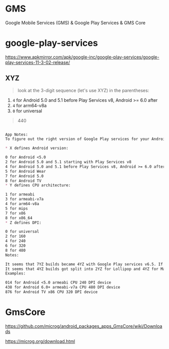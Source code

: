 # GMS

Google Mobile Services (GMS) &amp; Google Play Services &amp; GMS Core

# google-play-services


https://www.apkmirror.com/apk/google-inc/google-play-services/google-play-services-11-3-02-release/

## XYZ

> look at the 3-digit sequence (let's use XYZ) in the parentheses:

1. `4` for Android 5.0 and 5.1 before Play Services v8, Android >= 6.0 after
2. `4` for arm64-v8a
3. `0` for universal

> 440


```md
    
App Notes:
To figure out the right version of Google Play services for your Android device, download Play Services info or go to Settings -> Apps -> Google Play services, and look at the 3-digit sequence (let's use XYZ) in the parentheses:

* X defines Android version:

0 for Android <5.0
2 for Android 5.0 and 5.1 starting with Play Services v8
4 for Android 5.0 and 5.1 before Play Services v8, Android >= 6.0 after
5 for Android Wear
7 for Android 5.0
8 for Android TV
* Y defines CPU architecture:

1 for armeabi
3 for armeabi-v7a
4 for arm64-v8a
5 for mips
7 for x86
8 for x86_64
* Z defines DPI:

0 for universal
2 for 160
4 for 240
6 for 320
8 for 480
Notes:

It seems that 7YZ builds became 4YZ with Google Play services v6.5. If you were on 7YZ before, you should now install 4YZ.
It seems that 4YZ builds got split into 2YZ for Lollipop and 4YZ for Marshmallow with Google Play services v8. If you were on 4YZ before, you should now install 2YZ in Lollipop and 4YZ in Marshmallow.
Examples:

014 for Android <5.0 armeabi CPU 240 DPI device
438 for Android 6.0+ armeabi-v7a CPU 480 DPI device
876 for Android TV x86 CPU 320 DPI device
```



# GmsCore

https://github.com/microg/android_packages_apps_GmsCore/wiki/Downloads

https://microg.org/download.html


